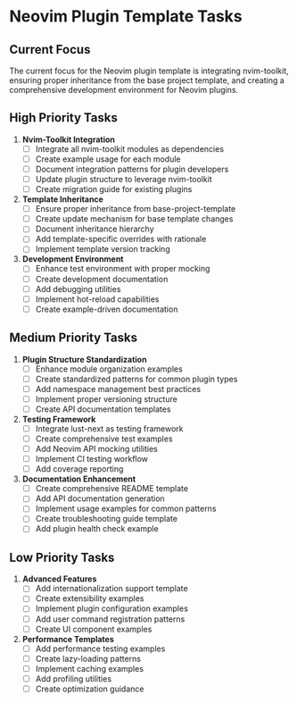 # Neovim Plugin Template Tasks

## Current Focus

The current focus for the Neovim plugin template is integrating nvim-toolkit, ensuring proper inheritance from the base project template, and creating a comprehensive development environment for Neovim plugins.

## High Priority Tasks

1. **Nvim-Toolkit Integration**
   - [ ] Integrate all nvim-toolkit modules as dependencies
   - [ ] Create example usage for each module
   - [ ] Document integration patterns for plugin developers
   - [ ] Update plugin structure to leverage nvim-toolkit
   - [ ] Create migration guide for existing plugins

2. **Template Inheritance**
   - [ ] Ensure proper inheritance from base-project-template
   - [ ] Create update mechanism for base template changes
   - [ ] Document inheritance hierarchy
   - [ ] Add template-specific overrides with rationale
   - [ ] Implement template version tracking

3. **Development Environment**
   - [ ] Enhance test environment with proper mocking
   - [ ] Create development documentation
   - [ ] Add debugging utilities
   - [ ] Implement hot-reload capabilities
   - [ ] Create example-driven documentation

## Medium Priority Tasks

1. **Plugin Structure Standardization**
   - [ ] Enhance module organization examples
   - [ ] Create standardized patterns for common plugin types
   - [ ] Add namespace management best practices
   - [ ] Implement proper versioning structure
   - [ ] Create API documentation templates

2. **Testing Framework**
   - [ ] Integrate lust-next as testing framework
   - [ ] Create comprehensive test examples
   - [ ] Add Neovim API mocking utilities
   - [ ] Implement CI testing workflow
   - [ ] Add coverage reporting

3. **Documentation Enhancement**
   - [ ] Create comprehensive README template
   - [ ] Add API documentation generation
   - [ ] Implement usage examples for common patterns
   - [ ] Create troubleshooting guide template
   - [ ] Add plugin health check example

## Low Priority Tasks

1. **Advanced Features**
   - [ ] Add internationalization support template
   - [ ] Create extensibility examples
   - [ ] Implement plugin configuration examples
   - [ ] Add user command registration patterns
   - [ ] Create UI component examples

2. **Performance Templates**
   - [ ] Add performance testing examples
   - [ ] Create lazy-loading patterns
   - [ ] Implement caching examples
   - [ ] Add profiling utilities
   - [ ] Create optimization guidance
